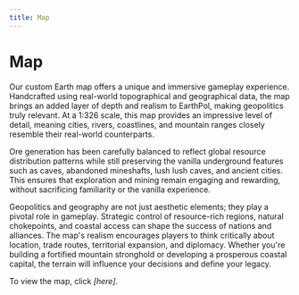 ```yaml
---
title: Map
---
```


# Map

Our custom Earth map offers a unique and immersive gameplay experience. Handcrafted using real-world topographical and geographical data, the map brings an added layer of depth and realism to EarthPol, making geopolitics truly relevant. At a 1:326 scale, this map provides an impressive level of detail, meaning cities, rivers, coastlines, and mountain ranges closely resemble their real-world counterparts.

Ore generation has been carefully balanced to reflect global resource distribution patterns while still preserving the vanilla underground features such as caves, abandoned mineshafts, lush lush caves, and ancient cities. This ensures that exploration and mining remain engaging and rewarding, without sacrificing familiarity or the vanilla experience.

Geopolitics and geography are not just aesthetic elements; they play a pivotal role in gameplay. Strategic control of resource-rich regions, natural chokepoints, and coastal access can shape the success of nations and alliances. The map's realism encourages players to think critically about location, trade routes, territorial expansion, and diplomacy. Whether you're building a fortified mountain stronghold or developing a prosperous coastal capital, the terrain will influence your decisions and define your legacy.

To view the map, click *[here]*.